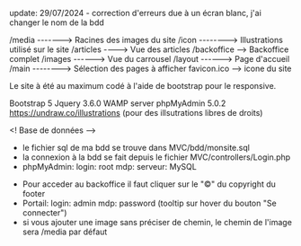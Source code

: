 update: 29/07/2024 - correction d'erreurs due à un écran blanc, j'ai changer le nom de la bdd

<!-- Table des matières -->
/media -------> Racines des images du site
/icon --------> Illustrations utilisé sur le site
/articles ----> Vue des articles
/backoffice --> Backoffice complet
/images ------> Vue du carrousel
/layout ------> Page d'accueil
/main --------> Sélection des pages à afficher
favicon.ico --> icone du site

<!-- Informations utiles -->
Le site à été au maximum codé à l'aide de bootstrap pour le responsive.

<!-- Outils utilisés -->
Bootstrap 5
Jquery 3.6.0
WAMP server
phpMyAdmin 5.0.2
https://undraw.co/illustrations (pour des illsutrations libres de droits)


<! Base de données -->

- le fichier sql de ma bdd se trouve dans MVC/bdd/monsite.sql
- la connexion à la bdd se fait depuis le fichier MVC/controllers/Login.php
- phpMyAdmin:
	login: root
	mdp:
	serveur: MySQL


<!-- Backoffice -->
- Pour acceder au backoffice il faut cliquer sur le "©" du copyright du footer
- Portail:
	login: admin
	mdp: password (tooltip sur hover du bouton "Se connecter")
- si vous ajouter une image sans préciser de chemin, le chemin de l'image sera /media par défaut
